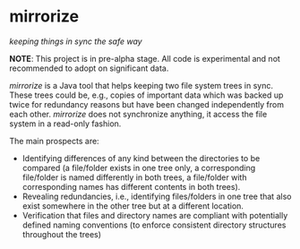 
mirrorize
==============

*keeping things in sync the safe way*

**NOTE**: This project is in pre-alpha stage. All code is experimental and not recommended to adopt on significant data.

*mirrorize* is a Java tool that helps keeping two file system trees in sync. These trees could be, e.g., copies of important data which was backed up twice for redundancy reasons but have been changed independently from each other. *mirrorize* does not synchronize anything, it access the file system in a read-only fashion. 

The main prospects are:
- Identifying differences of any kind between the directories to be compared (a file/folder exists in one tree only, a corresponding file/folder is named differently in both trees, a file/folder with corresponding names has different contents in both trees).
- Revealing redundancies, i.e., identifying files/folders in one tree that also exist somewhere in the other tree but at a different location.
- Verification that files and directory names are compliant with potentially defined naming conventions (to enforce consistent directory structures throughout the trees)